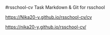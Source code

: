 #rsschool-cv
Task Markdown &amp; Git for rsschool

https://Nika20-y.github.io/rsschool-cv/cv

https://nika20-y.github.io/rsschool-cv/

